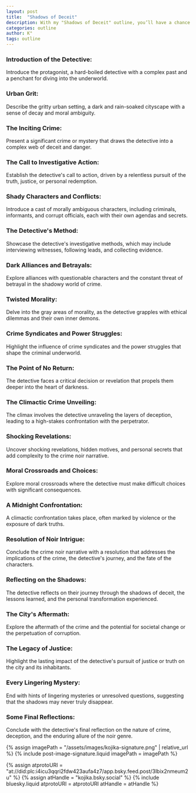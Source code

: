 ```yaml
---
layout: post
title:  "Shadows of Deceit"
description: With my "Shadows of Deceit" outline, you’ll have a chance to write a book where readers will be immersed in the dark and morally complex world of crime noir, where a determined detective navigates a treacherous landscape of deception, intrigue, and personal redemption.
categories: outline
author: K°
tags: outline
---
```


### Introduction of the Detective:
Introduce the protagonist, a hard-boiled detective with a complex past and a penchant for diving into the underworld.

### Urban Grit:
Describe the gritty urban setting, a dark and rain-soaked cityscape with a sense of decay and moral ambiguity.

### The Inciting Crime:
Present a significant crime or mystery that draws the detective into a complex web of deceit and danger.

### The Call to Investigative Action:
Establish the detective's call to action, driven by a relentless pursuit of the truth, justice, or personal redemption.

### Shady Characters and Conflicts:
Introduce a cast of morally ambiguous characters, including criminals, informants, and corrupt officials, each with their own agendas and secrets.

### The Detective's Method:
Showcase the detective's investigative methods, which may include interviewing witnesses, following leads, and collecting evidence.

### Dark Alliances and Betrayals:
Explore alliances with questionable characters and the constant threat of betrayal in the shadowy world of crime.

### Twisted Morality:
Delve into the gray areas of morality, as the detective grapples with ethical dilemmas and their own inner demons.

### Crime Syndicates and Power Struggles:
Highlight the influence of crime syndicates and the power struggles that shape the criminal underworld.

### The Point of No Return:
The detective faces a critical decision or revelation that propels them deeper into the heart of darkness.

### The Climactic Crime Unveiling:
The climax involves the detective unraveling the layers of deception, leading to a high-stakes confrontation with the perpetrator.

### Shocking Revelations:
Uncover shocking revelations, hidden motives, and personal secrets that add complexity to the crime noir narrative.

### Moral Crossroads and Choices:
Explore moral crossroads where the detective must make difficult choices with significant consequences.

### A Midnight Confrontation:
A climactic confrontation takes place, often marked by violence or the exposure of dark truths.

### Resolution of Noir Intrigue:
Conclude the crime noir narrative with a resolution that addresses the implications of the crime, the detective's journey, and the fate of the characters.

### Reflecting on the Shadows:
The detective reflects on their journey through the shadows of deceit, the lessons learned, and the personal transformation experienced.

### The City's Aftermath:
Explore the aftermath of the crime and the potential for societal change or the perpetuation of corruption.

### The Legacy of Justice:
Highlight the lasting impact of the detective's pursuit of justice or truth on the city and its inhabitants.

### Every Lingering Mystery:
End with hints of lingering mysteries or unresolved questions, suggesting that the shadows may never truly disappear.

### Some Final Reflections:
Conclude with the detective's final reflection on the nature of crime, deception, and the enduring allure of the noir genre.

<!-- signature -->
{% assign imagePath = "/assets/images/kojika-signature.png" | relative_url %}
{% include post-image-signature.liquid imagePath = imagePath %}

<!-- comments -->
{% assign atprotoURI = "at://did:plc:i4icu3qqri2fdw423aufa4z7/app.bsky.feed.post/3lbix2nmeum2u" %}
{% assign atHandle = "kojika.bsky.social" %}
{% include bluesky.liquid atprotoURI = atprotoURI atHandle = atHandle %}